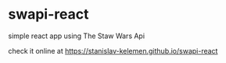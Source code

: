 # swapi-react

simple react app using The Staw Wars Api

check it online at https://stanislav-kelemen.github.io/swapi-react
